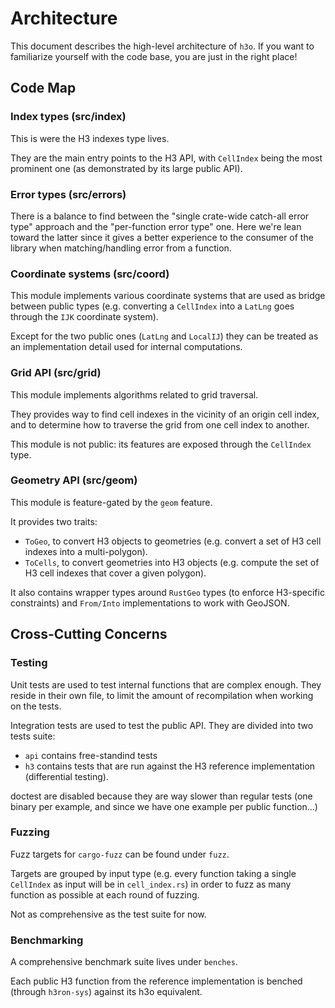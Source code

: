 # Architecture

This document describes the high-level architecture of `h3o`.
If you want to familiarize yourself with the code base, you are just in the
right place!

## Code Map

### Index types (src/index)

This is were the H3 indexes type lives.

They are the main entry points to the H3 API, with `CellIndex` being the most
prominent one (as demonstrated by its large public API).

### Error types (src/errors)

There is a balance to find between the "single crate-wide catch-all error type"
approach and the "per-function error type" one.
Here we're lean toward the latter since it gives a better experience to the
consumer of the library when matching/handling error from a function.

### Coordinate systems (src/coord)

This module implements various coordinate systems that are used as bridge
between public types (e.g. converting a `CellIndex` into a `LatLng` goes through
the `IJK` coordinate system).

Except for the two public ones (`LatLng` and `LocalIJ`) they can be treated as
an implementation detail used for internal computations.

### Grid API (src/grid)

This module implements algorithms related to grid traversal.

They provides way to find cell indexes in the vicinity of an origin cell index,
and to determine how to traverse the grid from one cell index to another.

This module is not public: its features are exposed through the `CellIndex`
type.

### Geometry API (src/geom)

This module is feature-gated by the `geom` feature.

It provides two traits:
- `ToGeo`, to convert H3 objects to geometries (e.g. convert a set of H3 cell
  indexes into a multi-polygon).
- `ToCells`, to convert geometries into H3 objects (e.g. compute the set of H3
  cell indexes that cover a given polygon).

It also contains wrapper types around `RustGeo` types (to enforce H3-specific
constraints) and `From/Into` implementations to work with GeoJSON.

## Cross-Cutting Concerns

### Testing

Unit tests are used to test internal functions that are complex enough.
They reside in their own file, to limit the amount of recompilation when working
on the tests.

Integration tests are used to test the public API.
They are divided into two tests suite:
- `api` contains free-standind tests
- `h3` contains tests that are run against the H3 reference implementation
  (differential testing).

doctest are disabled because they are way slower than regular tests (one binary
per example, and since we have one example per public function...)

### Fuzzing

Fuzz targets for `cargo-fuzz` can be found under `fuzz`.

Targets are grouped by input type (e.g. every function taking a single
`CellIndex` as input will be in `cell_index.rs`) in order to fuzz as many
function as possible at each round of fuzzing.

Not as comprehensive as the test suite for now.

### Benchmarking

A comprehensive benchmark suite lives under `benches`.

Each public H3 function from the reference implementation is benched (through
`h3ron-sys`) against its h3o equivalent.
